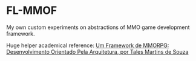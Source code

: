 # FL-MMOF

My own custom experiments on abstractions of MMO game development framework.

Huge helper academical reference: [Um Framework de MMORPG:
Desenvolvimento Orientado Pela Arquitetura, por Tales Martins de Souza](https://bdm.unb.br/bitstream/10483/6857/1/2013_TalesMartinsdeSouza.pdf)
